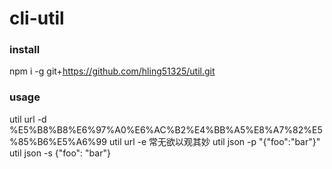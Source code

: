 # cli-util

### install
npm i -g git+https://github.com/hling51325/util.git

### usage
util url -d %E5%B8%B8%E6%97%A0%E6%AC%B2%E4%BB%A5%E8%A7%82%E5%85%B6%E5%A6%99
util url -e 常无欲以观其妙
util json -p "{"foo":"bar"}"
util json -s {"foo": "bar"}